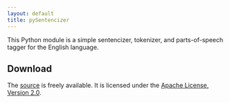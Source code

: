 ```yaml
---
layout: default
title: pySentencizer
---
```


This Python module is a simple sentencizer, tokenizer, and parts-of-speech tagger for the English language.

Download
--------

The [source](https://github.com/mtancret/pySentencizer) is freely
available. It is licensed under the
[Apache License, Version 2.0](http://www.apache.org/licenses/LICENSE-2.0.html).
